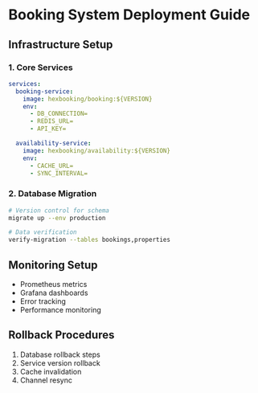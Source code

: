 # Booking System Deployment Guide

## Infrastructure Setup

### 1. Core Services
```yaml
services:
  booking-service:
    image: hexbooking/booking:${VERSION}
    env:
      - DB_CONNECTION=
      - REDIS_URL=
      - API_KEY=

  availability-service:
    image: hexbooking/availability:${VERSION}
    env:
      - CACHE_URL=
      - SYNC_INTERVAL=
```

### 2. Database Migration
```bash
# Version control for schema
migrate up --env production

# Data verification
verify-migration --tables bookings,properties
```

## Monitoring Setup
- Prometheus metrics
- Grafana dashboards
- Error tracking
- Performance monitoring

## Rollback Procedures
1. Database rollback steps
2. Service version rollback
3. Cache invalidation
4. Channel resync

